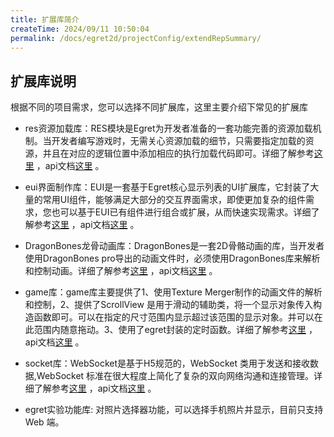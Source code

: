 ```yaml
---
title: 扩展库简介
createTime: 2024/09/11 10:50:04
permalink: /docs/egret2d/projectConfig/extendRepSummary/
---
```

## 扩展库说明

根据不同的项目需求，您可以选择不同扩展库，这里主要介绍下常见的扩展库

* res资源加载库：RES模块是Egret为开发者准备的一套功能完善的资源加载机制。当开发者编写游戏时，无需关心资源加载的细节，只需要指定加载的资源，并且在对应的逻辑位置中添加相应的执行加载代码即可。详细了解参考[这里](http://developer.egret.com/cn/github/egret-docs/extension/RES/newres/index.html) ，api文档[这里](http://developer.egret.com/cn/apidoc/index/name/RES.globalFunction) 。

* eui界面制作库：EUI是一套基于Egret核心显示列表的UI扩展库，它封装了大量的常用UI组件，能够满足大部分的交互界面需求，即使更加复杂的组件需求，您也可以基于EUI已有组件进行组合或扩展，从而快速实现需求。详细了解参考[这里](http://developer.egret.com/cn/github/egret-docs/extension/EUI/outline/introduction/index.html) ，api文档[这里](http://developer.egret.com/cn/apidoc/index/name/eui.AddItems) 。

* DragonBones龙骨动画库：DragonBones是一套2D骨骼动画的库，当开发者使用DragonBones pro导出的动画文件时，必须使用DragonBones库来解析和控制动画。详细了解参考[这里](http://developer.egret.com/cn/github/egret-docs/DB/dbLibs/createProject/index.html) ，api文档[这里](http://developer.egret.com/cn/apidoc/index/name/dragonBones.Animation) 。

* game库：game库主要提供了1、使用Texture Merger制作的动画文件的解析和控制，2、提供了ScrollView 是用于滑动的辅助类，将一个显示对象传入构造函数即可。可以在指定的尺寸范围内显示超过该范围的显示对象。并可以在此范围内随意拖动。3、使用了egret封装的定时函数。详细了解参考[这里](http://developer.egret.com/cn/github/egret-docs/extension/game/movieClip/index.html) ，api文档[这里](http://developer.egret.com/cn/apidoc/index/name/egret.MovieClip) 。

* socket库：WebSocket是基于H5规范的，WebSocket 类用于发送和接收数据,WebSocket 标准在很大程度上简化了复杂的双向网络沟通和连接管理。详细了解参考[这里](http://developer.egret.com/cn/github/egret-docs/extension/WebSocket/WebSocket/index.html) ，api文档[这里](http://developer.egret.com/cn/apidoc/index/name/egret.WebSocket) 。

* egret实验功能库: 对照片选择器功能，可以选择手机照片并显示，目前只支持 Web 端。